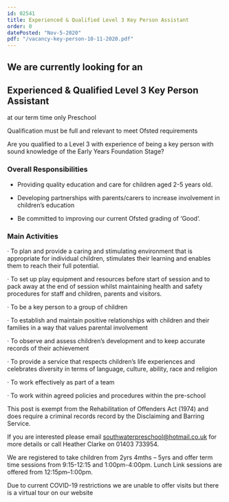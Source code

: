 ```yaml
---
id: 02541
title: Experienced & Qualified Level 3 Key Person Assistant
order: 0
datePosted: "Nov-5-2020"
pdf: "/vacancy-key-person-10-11-2020.pdf"
---
```


## We are currently looking for an

## Experienced & Qualified Level 3 Key Person Assistant

at our term time only Preschool

Qualification must be full and relevant to meet Ofsted requirements

Are you qualified to a Level 3 with experience of being a key person with sound knowledge of the Early Years Foundation Stage?

### Overall Responsibilities

- Providing quality education and care for children aged 2-5 years old.

- Developing partnerships with parents/carers to increase involvement in children’s education

- Be committed to improving our current Ofsted grading of ‘Good’.

### Main Activities

· To plan and provide a caring and stimulating environment that is appropriate for individual children, stimulates their learning and enables them to reach their full potential.

· To set up play equipment and resources before start of session and to pack away at the end of session whilst maintaining health and safety procedures for staff and children, parents and visitors.

· To be a key person to a group of children

· To establish and maintain positive relationships with children and their families in a way that values parental involvement

· To observe and assess children’s development and to keep accurate records of their achievement

· To provide a service that respects children’s life experiences and celebrates diversity in terms of language, culture, ability, race and religion

· To work effectively as part of a team

· To work within agreed policies and procedures within the pre-school

This post is exempt from the Rehabilitation of Offenders Act (1974) and does require a criminal records record by the Disclaiming and Barring Service.

If you are interested please email southwaterpreschool@hotmail.co.uk for more details or call Heather Clarke on 01403 733954.

We are registered to take children from 2yrs 4mths – 5yrs and offer term time sessions from 9:15-12:15 and 1:00pm-4:00pm. Lunch Link sessions are offered from 12:15pm–1:00pm.

Due to current COVID-19 restrictions we are unable to offer visits but there is a virtual tour on our website
